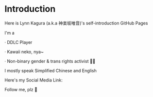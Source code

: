 # Introduction
Here is Lynn Kagura (a.k.a 神楽坂唯音)'s self-introduction GitHub Pages

I'm a 

· DDLC Player

· Kawaii neko, nya~

· Non-binary gender & trans rights activist 🏳️‍⚧️

I mostly speak Simplified Chinese and English

Here's my Social Media Link:



Follow me, plz 🥺
